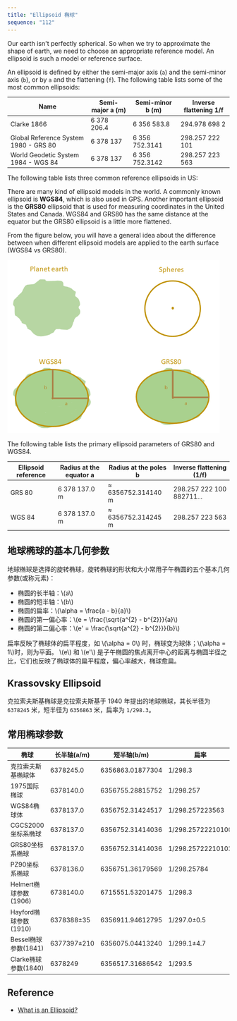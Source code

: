 ```yaml
---
title: "Ellipsoid 椭球"
sequence: "112"
---
```


Our earth isn't perfectly spherical.
So when we try to approximate the shape of earth, we need to choose an appropriate reference model.
An ellipsoid is such a model or reference surface.

An ellipsoid is defined by either the semi-major axis (`a`) and the semi-minor axis (`b`),
or by `a` and the flattening (`f`).
The following table lists some of the most common ellipsoids:

| Name                                  | Semi-major a (m) | Semi-minor b (m) | Inverse flattening 1/f |
|---------------------------------------|------------------|------------------|------------------------|
| Clarke 1866                           | 6 378 206.4      | 6 356 583.8      | 294.978 698 2          |
| Global Reference System 1980 - GRS 80 | 6 378 137        | 6 356 752.3141   | 298.257 222 101        |
| World Geodetic System 1984 - WGS 84   | 6 378 137        | 6 356 752.3142   | 298.257 223 563        |

The following table lists three common reference ellipsoids in US:

There are many kind of ellipsoid models in the world.
A commonly known ellipsoid is **WGS84**, which is also used in GPS.
Another important ellipsoid is the **GRS80** ellipsoid
that is used for measuring coordinates in the United States and Canada.
WGS84 and GRS80 has the same distance at the equator but the GRS80 ellipsoid is a little more flattened.

From the figure below,
you will have a general idea about the difference between
when different ellipsoid models are applied to the earth surface (WGS84 vs GRS80).

![](/assets/images/gis/crs/ellipsoid-wgs84-vs-grs80.png)

The following table lists the primary ellipsoid parameters of GRS80 and WGS84.

| Ellipsoid reference | Radius at the equator a | Radius at the poles b | Inverse flattening (1/f)  |
|---------------------|-------------------------|-----------------------|---------------------------|
| GRS 80              | 6 378 137.0 m           | ≈ 6356752.314140 m    | 298.257 222 100 882711... |
| WGS 84              | 6 378 137.0 m           | ≈ 6356752.314245 m    | 298.257 223 563           |

## 地球椭球的基本几何参数

地球椭球是选择的旋转椭球，旋转椭球的形状和大小常用子午椭圆的五个基本几何参数(或称元素)：

<ul>
    <li>椭圆的长半轴：\(a\)</li>
    <li>椭圆的短半轴：\(b\)</li>
    <li>椭圆的扁率：\(\alpha = \frac{a - b}{a}\)</li>
    <li>椭圆的第一偏心率：\(e = \frac{\sqrt{a^{2} - b^{2}}}{a}\)</li>
    <li>椭圆的第二偏心率：\(e' = \frac{\sqrt{a^{2} - b^{2}}}{b}\)</li>
</ul>

<p>
扁率反映了椭球体的扁平程度，如 \(\alpha = 0\) 时，椭球变为球体；\(\alpha = 1\)时，则为平面。
\(e\) 和 \(e'\) 是子午椭圆的焦点离开中心的距离与椭圆半径之比，它们也反映了椭球体的扁平程度，偏心率越大，椭球愈扁。
</p>

## Krassovsky Ellipsoid

克拉索夫斯基椭球是克拉索夫斯基于 1940 年提出的地球椭球，其长半径为 `6378245` 米，短半径为 `6356863` 米，扁率为 `1/298.3`。


## 常用椭球参数

| 椭球                | 长半轴(a/m)    | 短半轴(b/m)         | 扁率                |
|-------------------|-------------|------------------|-------------------|
| 克拉索夫斯基椭球体         | 6378245.0   | 6356863.01877304 | 1/298.3           |
| 1975国际椭球          | 6378140.0   | 6356755.28815752 | 1/298.257         |
| WGS84椭球体          | 6378137.0   | 6356752.31424517 | 1/298.257223563   |
| CGCS2000坐标系椭球     | 6378137.0   | 6356752.31414036 | 1/298.25722210100 |
| GRS80坐标系椭球        | 6378137.0   | 6356752.31414036 | 1/298.25722210103 |
| PZ90坐标系椭球         | 6378136.0   | 6356751.36179569 | 1/298.25784       |
| Helmert椭球参数(1906) | 6738140.0   | 6715551.53201475 | 1/298.3           |
| Hayford椭球参数(1910) | 6378388±35  | 6356911.94612795 | 1/297.0±0.5       |
| Bessel椭球参数(1841)  | 6377397±210 | 6356075.04413240 | 1/299.1±4.7       |
| Clarke椭球参数(1840)  | 6378249     | 6356517.31686542 | 1/293.5           |


## Reference

- [What is an Ellipsoid?](https://support.virtual-surveyor.com/en/support/solutions/articles/1000261329)
